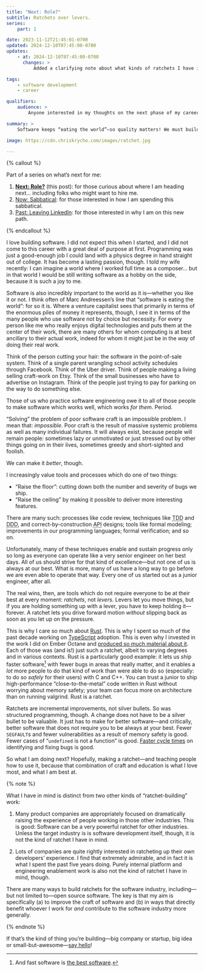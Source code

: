 ```yaml
---
title: "Next: Role?"
subtitle: Ratchets over levers.
series:
    part: 1

date: 2023-11-12T21:45:01-0700
updated: 2024-12-10T07:45:00-0700
updates:
    - at: 2024-12-10T07:45:00-0700
      changes: >
          Added a clarifying note about what kinds of ratchets I have in view.

tags:
    - software development
    - career

qualifiers:
    audience: >
        Anyone interested in my thoughts on the next phase of my career—but *especially* anyone who might want to work with me.

summary: >
    Software keeps “eating the world”—so quality matters! We must build, and teach people how to use, ratchets: to permanently raise the bar.

image: https://cdn.chriskrycho.com/images/ratchet.jpg

---
```


{% callout %}

Part of a series on what’s next for me:

1. [**Next: Role?**](/journal/next/role/) (this post): for those curious about where I am heading next… including folks who might want to hire me.
2. [Now: Sabbatical](/journal/next/sabbatical/): for those interested in how I am spending this sabbatical.
3. [Past: Leaving LinkedIn](/journal/next/leaving-linkedin/): for those interested in why I am on this new path.

{% endcallout %}

I love building software. I did not expect this when I started, and I did not come to this career with a great deal of purpose at first. Programming was just a good-enough job I could land with a physics degree in hand straight out of college. It has become a lasting passion, though. I told my wife recently: I can imagine a world where I worked full time as a composer… but in that world I would be still writing software as a hobby on the side, because it is such a joy to me.

Software is also incredibly important to the world as it is—whether you like it or not. I think often of Marc Andreessen’s line that “software is eating the world”: for so it is. Where a venture capitalist sees that primarily in terms of the enormous piles of money it represents, though, I see it in terms of the many people who use software not by choice but necessity. For every person like me who really enjoys digital technologies and puts them at the center of their work, there are many others for whom computing is at best ancillary to their actual work, indeed for whom it might just be in the *way* of doing their real work.

Think of the person cutting your hair: the software in the point-of-sale system. Think of a single parent wrangling school activity schedules through Facebook. Think of the Uber driver. Think of people making a living selling craft-work on Etsy. Think of the small businesses who have to advertise on Instagram. Think of the people just trying to pay for parking on the way to do something else.

Those of us who practice software engineering owe it to all of those people to make software which works well, which works *for them*. Period.

“Solving” the problem of poor software craft is an impossible problem. I mean that: *impossible*. Poor craft is the result of massive systemic problems as well as many individual failures. It will always exist, because people will remain people: sometimes lazy or unmotivated or just stressed out by other things going on in their lives, sometimes greedy and short-sighted and foolish.

We can make it *better*, though.

I increasingly value tools and processes which do one of two things:

- “Raise the floor”: cutting down both the number and severity of bugs we ship.
- “Raise the ceiling” by making it possible to deliver more interesting features.

There are many such: processes like code review, techniques like <abbr title="test-driven development">TDD</abbr> and <abbr title="domain-driven design">DDD</abbr>, and correct-by-construction <abbr title="application programming interface">API</abbr> designs; tools like formal modeling; improvements in our programming languages; formal verification; and so on.

Unfortunately, many of these techniques enable and sustain progress only so long as everyone can operate like a very senior engineer on her best days. All of us should strive for that kind of excellence—but not one of us is always at our best. What is more, many of us have a long way to go before we are even able to operate that way. Every one of us started out as a junior engineer, after all.

The real wins, then, are tools which do not require everyone to be at their best at every moment: *ratchets*, not *levers*. Levers let you move things, but if you are holding something up with a lever, you have to keep holding it—forever. A ratchet lets you drive forward motion *without* slipping back as soon as you let up on the pressure.

This is why I care so much about [Rust](https://www.rust-lang.org). This is why I spent so much of the past decade working on [TypeScript](https://typescriptlang.org) adoption. This is even why I invested in the work I did on Ember Octane and [produced so much material about it](https://v5.chriskrycho.com/topics/ember). Each of those was (and is!) just such a ratchet, albeit to varying degrees and in various contexts. Rust is a particularly good example: it lets us ship faster software[^1] with fewer bugs in areas that really matter, and it enables a *lot* more people to do that kind of work than were able to do so (especially: to do so *safely* for their users) with C and C++. You can trust a junior to ship high-performance “close-to-the-metal” code written in Rust without worrying about memory safety; your team can focus more on architecture than on running valgrind. Rust is a ratchet.

Ratchets are incremental improvements, not silver bullets. So was structured programming, though. A change does not have to be a silver bullet to be valuable. It just has to make for better software—and critically, better software that does not require you to be always at your best. Fewer `SEGFAULT`s and fewer vulnerabilities as a result of memory safety is good. Fewer cases of “`undefined` is not a function” is good. [Faster cycle times](https://v4.chriskrycho.com/2018/scales-of-feedback-time-in-software-development.html) on identifying and fixing bugs is good.

So what I am doing next? Hopefully, making a ratchet—and teaching people how to use it, because that combination of craft and education is what I love most, and what I am best at.

{% note %}

What I have in mind is distinct from two other kinds of “ratchet-building” work:

1. Many product companies are appropriately focused on dramatically raising the experience of people working in those other industries. This is good: Software can be a very powerful ratchet for other industries. Unless the target industry is is software development itself, though, it is not the kind of ratchet I have in mind.

2. Lots of companies are quite rightly interested in ratcheting up their own developers’ experience. I find that extremely admirable, and in fact it is what I spent the past five years doing. Purely internal platform and engineering enablement work is also not the kind of ratchet I have in mind, though.

There are many ways to build ratchets for the software industry, including—but not limited to—open source software. The key is that my aim is specifically (a) to improve the craft of software and (b) in ways that directly benefit whoever I work for *and* contribute to the software industry more generally.

{% endnote %}

If that’s the kind of thing you’re building—big company or startup, big idea or small-but-awesome—[say hello](mailto:hello@chriskrycho.com?subject=Ratchets)!

[^1]:	And fast software is [the best software](https://craigmod.com/essays/fast_software/ "“Fast Software, the Best Software: On the benefits of speedy software, and how it affects user perception of engineering quality and overall usability”, by Craig Mod").
